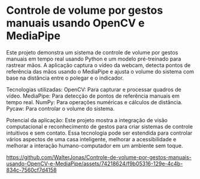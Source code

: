 # Controle de volume por gestos manuais usando OpenCV e MediaPipe
Este projeto demonstra um sistema de controle de volume por gestos manuais em tempo real usando Python e um modelo pré-treinado para rastrear mãos. A aplicação captura o vídeo da webcam, detecta pontos de referência das mãos usando o MediaPipe e ajusta o volume do sistema com base na distância entre o polegar e o indicador.

Tecnologias utilizadas:
OpenCV: Para capturar e processar quadros de vídeo.
MediaPipe: Para detecção de pontos de referência manuais em tempo real.
NumPy: Para operações numéricas e cálculos de distância.
Pycaw: Para controlar o volume do sistema.

Potencial da aplicação:
Este projeto mostra a integração de visão computacional e reconhecimento de gestos para criar sistemas de controle intuitivos e sem contato. Essa tecnologia pode ser estendida para controlar vários aspectos de uma casa inteligente, melhorar a acessibilidade e melhorar a interação humano-computador em um ambiente sem toque.


https://github.com/WalterJonas/Controle-de-volume-por-gestos-manuais-usando-OpenCV-e-MediaPipe/assets/74218624/f9b05316-129e-4c4b-834c-7560cf7d4158

